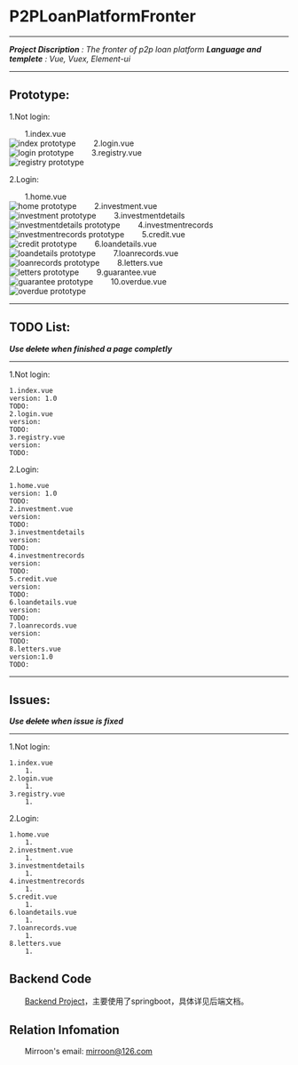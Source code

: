 # P2PLoanPlatformFronter
****
***Project Discription*** *: The fronter of p2p loan platform*
***Language and templete*** *: Vue, Vuex, Element-ui*
****
## Prototype:

1.Not login:<br>

&emsp;&emsp;1.index.vue<br>
![index prototype](./Prototype/index.png "index prototype")
&emsp;&emsp;2.login.vue<br>
![login prototype](./Prototype/login.png "login prototype")
&emsp;&emsp;3.registry.vue<br>
![registry prototype](./Prototype/registry.png "registry prototype")

2.Login:

&emsp;&emsp;1.home.vue<br>
![home prototype](./Prototype/home.png "home prototype")
&emsp;&emsp;2.investment.vue<br>
![investment prototype](./Prototype/investment.png "investment prototype")
&emsp;&emsp;3.investmentdetails<br>
![investmentdetails prototype](./Prototype/investmentdetails.png "investmentdetails prototype")
&emsp;&emsp;4.investmentrecords<br>
![investmentrecords prototype](./Prototype/investmentrecords.png "investmentrecords prototype")
&emsp;&emsp;5.credit.vue<br>
![credit prototype](./Prototype/credit.png "credit prototype")
&emsp;&emsp;6.loandetails.vue<br>
![loandetails prototype](./Prototype/loandetails.png "loandetails prototype")
&emsp;&emsp;7.loanrecords.vue<br>
![loanrecords prototype](./Prototype/loanrecords.png "loanrecords prototype")
&emsp;&emsp;8.letters.vue<br>
![letters prototype](./Prototype/letters.png "letters prototype")
&emsp;&emsp;9.guarantee.vue<br>
![guarantee prototype](./Prototype/guarantee.png "guarantee prototype")
&emsp;&emsp;10.overdue.vue<br>
![overdue prototype](./Prototype/overdue.png "overdue prototype")
****
## TODO List:

***Use ~~delete~~ when finished a page completly***
****

1.Not login:

    1.index.vue
    version: 1.0
    TODO: 
    2.login.vue
    version:
    TODO: 
    3.registry.vue
    version:
    TODO:


2.Login:

    1.home.vue
    version: 1.0
    TODO: 
    2.investment.vue
    version:
    TODO:
    3.investmentdetails
    version:
    TODO:
    4.investmentrecords
    version:
    TODO:
    5.credit.vue
    version:
    TODO:
    6.loandetails.vue
    version:
    TODO:
    7.loanrecords.vue
    version:
    TODO:
    8.letters.vue
    version:1.0
    TODO: 

****
## Issues:
***Use ~~delete~~ when issue is fixed***
****

1.Not login:

    1.index.vue
        1.
    2.login.vue
        1.
    3.registry.vue
        1.


2.Login:

    1.home.vue
        1.
    2.investment.vue
        1.
    3.investmentdetails
        1.
    4.investmentrecords
        1.
    5.credit.vue
        1.
    6.loandetails.vue
        1.
    7.loanrecords.vue
        1.
    8.letters.vue
        1. 

## Backend Code
&emsp;&emsp;[Backend Project](https://github.com/Light-V/P2PLoanPlatform)，主要使用了springboot，具体详见后端文档。

## Relation Infomation
&emsp;&emsp;Mirroon's email: <mirroon@126.com>


